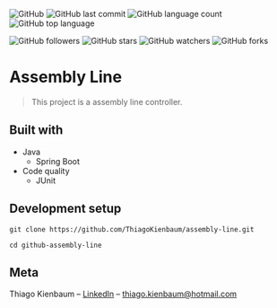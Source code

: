 ![GitHub](https://img.shields.io/github/license/ThiagoKienbaum/assembly-line)
![GitHub last commit](https://img.shields.io/github/last-commit/ThiagoKienbaum/assembly-line)
![GitHub language count](https://img.shields.io/github/languages/count/ThiagoKienbaum/assembly-line)
![GitHub top language](https://img.shields.io/github/languages/top/ThiagoKienbaum/assembly-line)


![GitHub followers](https://img.shields.io/github/followers/ThiagoKienbaum?label=Follow&style=social)
![GitHub stars](https://img.shields.io/github/stars/ThiagoKienbaum/assembly-line?style=social)
![GitHub watchers](https://img.shields.io/github/watchers/ThiagoKienbaum/assembly-line?style=social)
![GitHub forks](https://img.shields.io/github/forks/ThiagoKienbaum/assembly-line?style=social)


# Assembly Line

> This project is a assembly line controller.

## Built with
* Java
    - Spring Boot
* Code quality
    - JUnit
    
## Development setup

```
git clone https://github.com/ThiagoKienbaum/assembly-line.git 

cd github-assembly-line
```

## Meta

Thiago Kienbaum – [LinkedIn](https://www.linkedin.com/in/thiago-kienbaum/) – thiago.kienbaum@hotmail.com

